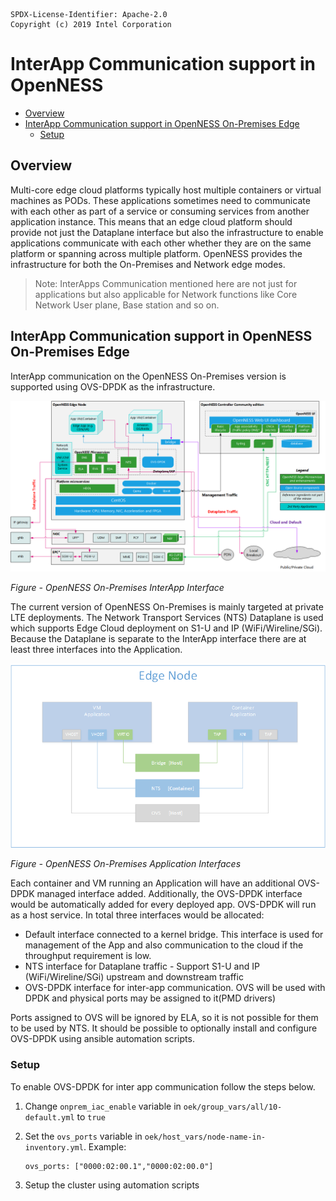 ```text
SPDX-License-Identifier: Apache-2.0
Copyright (c) 2019 Intel Corporation
```
<!-- omit in toc -->
# InterApp Communication support in OpenNESS
- [Overview](#overview)
- [InterApp Communication support in OpenNESS On-Premises Edge](#interapp-communication-support-in-openness-on-premises-edge)
  - [Setup](#setup)

## Overview

Multi-core edge cloud platforms typically host multiple containers or virtual machines as PODs. These applications sometimes need to communicate with each other as part of a service or consuming services from another application instance. This means that an edge cloud platform should provide not just the Dataplane interface but also the infrastructure to enable applications communicate with each other whether they are on the same platform or spanning across multiple platform. OpenNESS provides the infrastructure for both the On-Premises and Network edge modes.

> Note: InterApps Communication mentioned here are not just for applications but also applicable for Network functions like Core Network User plane, Base station and so on.

## InterApp Communication support in OpenNESS On-Premises Edge
InterApp communication on the OpenNESS On-Premises version is supported using OVS-DPDK as the infrastructure.

![OpenNESS On-Premises InterApp Interface](iap-images/iap3.png)

 _Figure - OpenNESS On-Premises InterApp Interface_

The current version of OpenNESS On-Premises is mainly targeted at private LTE deployments. The Network Transport Services (NTS) Dataplane is used which supports Edge Cloud deployment on S1-U and IP (WiFi/Wireline/SGi). Because the Dataplane is separate to the InterApp interface there are at least three interfaces into the Application.

![OpenNESS OnPremises Application Interfaces](iap-images/iap1.png)

 _Figure - OpenNESS On-Premises Application Interfaces_

Each container and VM running an Application will have an additional OVS-DPDK managed interface added. Additionally, the OVS-DPDK interface would be automatically added for every deployed app. OVS-DPDK will run as a host service.
In total three interfaces would be allocated:
- Default interface connected to a kernel bridge. This interface is used for management of the App and also communication to the cloud if the throughput requirement is low.
- NTS interface for Dataplane traffic - Support S1-U and IP (WiFi/Wireline/SGi) upstream and downstream traffic
- OVS-DPDK interface for inter-app communication. OVS will be used with DPDK and physical ports may be assigned to it(PMD drivers)

Ports assigned to OVS will be ignored by ELA, so it is not possible for them to be used by NTS. It should be possible to optionally install and configure OVS-DPDK using ansible automation scripts.

### Setup

To enable OVS-DPDK for inter app communication follow the steps below.

1. Change `onprem_iac_enable` variable in `oek/group_vars/all/10-default.yml` to `true`
2. Set the `ovs_ports` variable in `oek/host_vars/node-name-in-inventory.yml`. Example:

    ```
    ovs_ports: ["0000:02:00.1","0000:02:00.0"]
    ```
3. Setup the cluster using automation scripts
